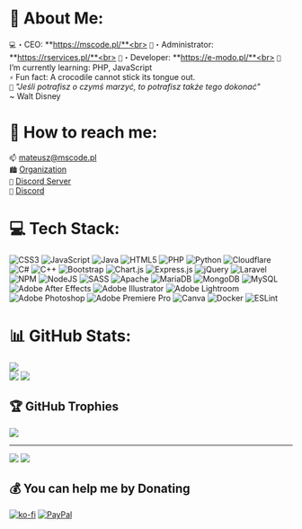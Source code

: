 # 📝 About Me:
`💻`・CEO: **https://mscode.pl/**<br>
`🛒`・Administrator: **https://rservices.pl/**<br>
`👕`・Developer: **https://e-modo.pl/**<br>
`🌱` I’m currently learning: PHP, JavaScript<br>
`⚡` Fun fact: A crocodile cannot stick its tongue out. <br>
`📖` *"Jeśli potrafisz o czymś marzyć, to potrafisz także tego dokonać"*<br>
~ Walt Disney

# 📨 How to reach me:<br>
`📫` [mateusz@mscode.pl](mailto:mateusz@mscode.pl)<br>
`🏙️` [Organization](https://github.com/mscode-pl)<br>
`📱` [Discord Server](https://discord.gg/UhhQqN6TVa)<br>
`👤` [Discord](https://discord.com/users/433503150012629005)<br>

# 💻 Tech Stack:
![CSS3](https://img.shields.io/badge/css3-%231572B6.svg?style=flat&logo=css3&logoColor=white) ![JavaScript](https://img.shields.io/badge/javascript-%23323330.svg?style=flate&logo=javascript&logoColor=%23F7DF1E) ![Java](https://img.shields.io/badge/java-%23ED8B00.svg?style=flate&logo=java&logoColor=white) ![HTML5](https://img.shields.io/badge/html5-%23E34F26.svg?style=flate&logo=html5&logoColor=white) ![PHP](https://img.shields.io/badge/php-%23777BB4.svg?style=flate&logo=php&logoColor=white) ![Python](https://img.shields.io/badge/python-3670A0?style=flate&logo=python&logoColor=ffdd54) ![Cloudflare](https://img.shields.io/badge/Cloudflare-F38020?style=flate&logo=Cloudflare&logoColor=white) ![C#](https://img.shields.io/badge/c%23-%23239120.svg?style=flate&logo=c-sharp&logoColor=white) ![C++](https://img.shields.io/badge/c++-%2300599C.svg?style=flate&logo=c%2B%2B&logoColor=white) ![Bootstrap](https://img.shields.io/badge/bootstrap-%23563D7C.svg?style=flate&logo=bootstrap&logoColor=white) ![Chart.js](https://img.shields.io/badge/chart.js-F5788D.svg?style=flate&logo=chart.js&logoColor=white) ![Express.js](https://img.shields.io/badge/express.js-%23404d59.svg?style=flate&logo=express&logoColor=%2361DAFB) ![jQuery](https://img.shields.io/badge/jquery-%230769AD.svg?style=flate&logo=jquery&logoColor=white) ![Laravel](https://img.shields.io/badge/laravel-%23FF2D20.svg?style=flate&logo=laravel&logoColor=white) ![NPM](https://img.shields.io/badge/NPM-%23000000.svg?style=flate&logo=npm&logoColor=white) ![NodeJS](https://img.shields.io/badge/node.js-6DA55F?style=flate&logo=node.js&logoColor=white) ![SASS](https://img.shields.io/badge/SASS-hotpink.svg?style=flate&logo=SASS&logoColor=white) ![Apache](https://img.shields.io/badge/apache-%23D42029.svg?style=flate&logo=apache&logoColor=white) ![MariaDB](https://img.shields.io/badge/MariaDB-003545?style=flate&logo=mariadb&logoColor=white) ![MongoDB](https://img.shields.io/badge/MongoDB-%234ea94b.svg?style=flate&logo=mongodb&logoColor=white) ![MySQL](https://img.shields.io/badge/mysql-%2300f.svg?style=flate&logo=mysql&logoColor=white) ![Adobe After Effects](https://img.shields.io/badge/Adobe%20After%20Effects-9999FF.svg?style=flate&logo=Adobe%20After%20Effects&logoColor=white) ![Adobe Illustrator](https://img.shields.io/badge/adobeillustrator-%23FF9A00.svg?style=flate&logo=adobeillustrator&logoColor=white) ![Adobe Lightroom](https://img.shields.io/badge/Adobe%20Lightroom-31A8FF.svg?style=flate&logo=Adobe%20Lightroom&logoColor=white) ![Adobe Photoshop](https://img.shields.io/badge/adobephotoshop-%2331A8FF.svg?style=flate&logo=adobephotoshop&logoColor=white) ![Adobe Premiere Pro](https://img.shields.io/badge/Adobe%20Premiere%20Pro-9999FF.svg?style=flate&logo=Adobe%20Premiere%20Pro&logoColor=white) ![Canva](https://img.shields.io/badge/Canva-%2300C4CC.svg?style=flate&logo=Canva&logoColor=white) ![Docker](https://img.shields.io/badge/docker-%230db7ed.svg?style=flate&logo=docker&logoColor=white) ![ESLint](https://img.shields.io/badge/ESLint-4B3263?style=flate&logo=eslint&logoColor=white)
# 📊 GitHub Stats:
![](https://github-readme-stats.vercel.app/api?username=mscodepl&theme=tokyonight&hide_border=true&include_all_commits=true&count_private=true)<br/>
![](https://github-readme-streak-stats.herokuapp.com/?user=mscodepl&theme=tokyonight&hide_border=true)
![](https://github-readme-stats.vercel.app/api/top-langs/?username=mscodepl&theme=tokyonight&hide_border=true&include_all_commits=true&count_private=true&layout=compact)

## 🏆 GitHub Trophies
![](https://github-profile-trophy.vercel.app/?username=mscodepl&theme=tokyonight&no-frame=true&no-bg=false&margin-w=4)

---
![](https://visitcount.itsvg.in/api?id=mscodepl&icon=0&color=6)
![](https://img.shields.io/discord/925481295667167362?color=%235f5da6&label=Discord&logo=Discord&logoColor=%23fff&style=flat)

  ## 💰 You can help me by Donating
  [![ko-fi](https://ko-fi.com/img/githubbutton_sm.svg)](https://ko-fi.com/Y8Y3I2BAO)
  [![PayPal](https://img.shields.io/badge/PayPal-00457C?style=flat&logo=paypal&logoColor=white)](https://paypal.me/mscodepl) 

